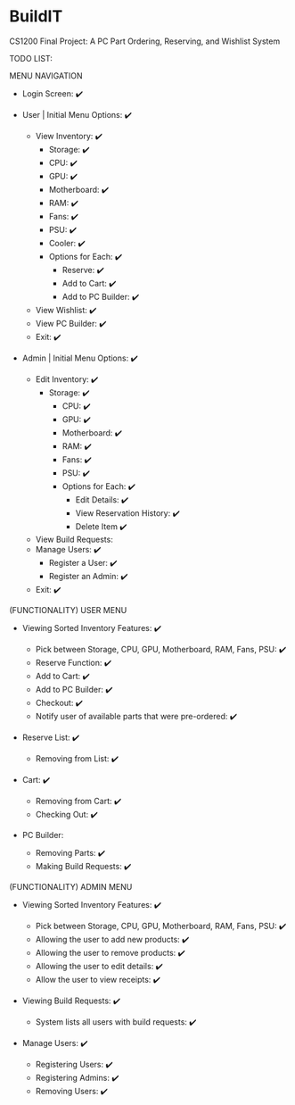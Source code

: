 # BuildIT
CS1200 Final Project: A PC Part Ordering, Reserving, and Wishlist System

TODO LIST:

MENU NAVIGATION

- Login Screen: ✔️
- User | Initial Menu Options: ✔️
    - View Inventory: ✔️
        - Storage: ✔️
        - CPU: ✔️
        - GPU: ✔️
        - Motherboard: ✔️
        - RAM: ✔️
        - Fans: ✔️
        - PSU: ✔️
        - Cooler: ✔️
        - Options for Each: ✔️
            - Reserve: ✔️
            - Add to Cart: ✔️
            - Add to PC Builder: ✔️
    - View Wishlist: ✔️
    - View PC Builder: ✔️
    - Exit: ✔️

- Admin | Initial Menu Options: ✔️
    - Edit Inventory: ✔️
      - Storage: ✔️
        - CPU: ✔️
        - GPU: ✔️
        - Motherboard: ✔️
        - RAM: ✔️
        - Fans: ✔️
        - PSU: ✔️
        - Options for Each: ✔️
           - Edit Details: ✔️
           - View Reservation History: ✔️
           - Delete Item ✔️
    - View Build Requests: 
    - Manage Users: ✔️ 
        - Register a User: ✔️
        - Register an Admin: ✔️
    - Exit: ✔️

(FUNCTIONALITY) USER MENU
- Viewing Sorted Inventory Features:  ✔️
  - Pick between Storage, CPU, GPU, Motherboard, RAM, Fans, PSU: ✔️
  - Reserve Function: ✔️
  - Add to Cart: ✔️
  - Add to PC Builder: ✔️
  - Checkout: ✔️
  - Notify user of available parts that were pre-ordered: ✔️

- Reserve List: ✔️
  - Removing from List: ✔️

- Cart: ✔️
  - Removing from Cart: ✔️
  - Checking Out: ✔️

- PC Builder: 
  - Removing Parts: ✔️
  - Making Build Requests: ✔️

(FUNCTIONALITY) ADMIN MENU
- Viewing Sorted Inventory Features: ✔️
  - Pick between Storage, CPU, GPU, Motherboard, RAM, Fans, PSU: ✔️
  - Allowing the user to add new products: ✔️
  - Allowing the user to remove products: ✔️
  - Allowing the user to edit details: ✔️
  - Allow the user to view receipts: ✔️

- Viewing Build Requests: ✔️
  - System lists all users with build requests: ✔️

- Manage Users: ✔️
  - Registering Users: ✔️ 
  - Registering Admins: ✔️
  - Removing Users: ✔️
